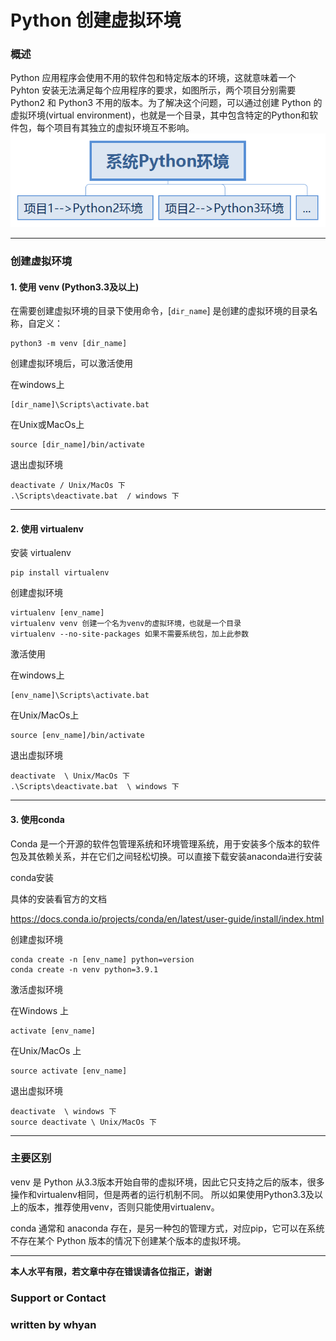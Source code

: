 # Python 创建虚拟环境

### 概述

Python 应用程序会使用不用的软件包和特定版本的环境，这就意味着一个 Pyhton 安装无法满足每个应用程序的要求，如图所示，两个项目分别需要 Python2 和 Python3 不用的版本。为了解决这个问题，可以通过创建 Python 的虚拟环境(virtual environment)，也就是一个目录，其中包含特定的Python和软件包，每个项目有其独立的虚拟环境互不影响。  
![](Python_Env.png)

***

### 创建虚拟环境

#### 1. 使用 **venv** (Python3.3及以上)
在需要创建虚拟环境的目录下使用命令，[`dir_name`] 是创建的虚拟环境的目录名称，自定义：
```
python3 -m venv [dir_name]
```

创建虚拟环境后，可以激活使用

在windows上
``` 
[dir_name]\Scripts\activate.bat
```

在Unix或MacOs上
```
source [dir_name]/bin/activate
```
退出虚拟环境
```
deactivate / Unix/MacOs 下
.\Scripts\deactivate.bat  / windows 下
``` 
***
#### 2. 使用 **virtualenv** 
安装 virtualenv 
```
pip install virtualenv
```
创建虚拟环境
```
virtualenv [env_name]
virtualenv venv 创建一个名为venv的虚拟环境，也就是一个目录
virtualenv --no-site-packages 如果不需要系统包，加上此参数
```
激活使用

在windows上
```
[env_name]\Scripts\activate.bat
```
在Unix/MacOs上
```
source [env_name]/bin/activate
```
退出虚拟环境
```
deactivate  \ Unix/MacOs 下
.\Scripts\deactivate.bat  \ windows 下
```
***
#### 3. 使用conda
Conda 是一个开源的软件包管理系统和环境管理系统，用于安装多个版本的软件包及其依赖关系，并在它们之间轻松切换。可以直接下载安装anaconda进行安装

conda安装

具体的安装看官方的文档

<https://docs.conda.io/projects/conda/en/latest/user-guide/install/index.html>

创建虚拟环境
```
conda create -n [env_name] python=version
conda create -n venv python=3.9.1
```

激活虚拟环境

在Windows 上
```
activate [env_name]
```
在Unix/MacOs 上
```
source activate [env_name]
```

退出虚拟环境
```
deactivate  \ windows 下
source deactivate \ Unix/MacOs 下
```
***
### 主要区别
venv 是 Python 从3.3版本开始自带的虚拟环境，因此它只支持之后的版本，很多操作和virtualenv相同，但是两者的运行机制不同。 所以如果使用Python3.3及以上的版本，推荐使用venv，否则只能使用virtualenv。

conda 通常和 anaconda 存在，是另一种包的管理方式，对应pip，它可以在系统不存在某个 Python 版本的情况下创建某个版本的虚拟环境。

*** 
**本人水平有限，若文章中存在错误请各位指正，谢谢**




### Support or Contact

### written by whyan

